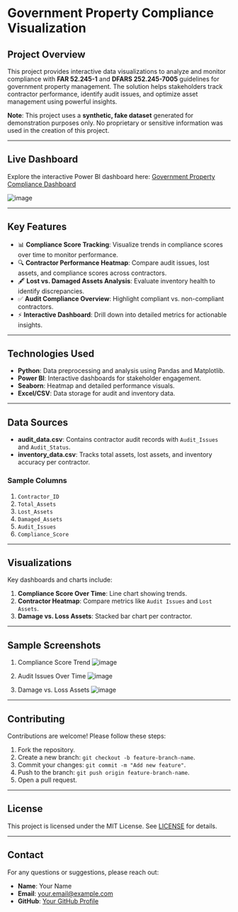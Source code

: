 # **Government Property Compliance Visualization**

## **Project Overview**  
This project provides interactive data visualizations to analyze and monitor compliance with **FAR 52.245-1** and **DFARS 252.245-7005** guidelines for government property management. The solution helps stakeholders track contractor performance, identify audit issues, and optimize asset management using powerful insights.

**Note**: This project uses a **synthetic, fake dataset** generated for demonstration purposes only. No proprietary or sensitive information was used in the creation of this project.

---

## **Live Dashboard**  
Explore the interactive Power BI dashboard here: [Government Property Compliance Dashboard](https://govtpropertycompliance.powerappsportals.com/)

![image](https://github.com/user-attachments/assets/d77d3b70-a286-4d2f-8c33-6ecadc909dfd)


---

## **Key Features**  
- 📊 **Compliance Score Tracking**: Visualize trends in compliance scores over time to monitor performance.  
- 🔍 **Contractor Performance Heatmap**: Compare audit issues, lost assets, and compliance scores across contractors.  
- 🖋 **Lost vs. Damaged Assets Analysis**: Evaluate inventory health to identify discrepancies.  
- ✅ **Audit Compliance Overview**: Highlight compliant vs. non-compliant contractors.  
- ⚡ **Interactive Dashboard**: Drill down into detailed metrics for actionable insights.  

---

## **Technologies Used**  
- **Python**: Data preprocessing and analysis using Pandas and Matplotlib.  
- **Power BI**: Interactive dashboards for stakeholder engagement.  
- **Seaborn**: Heatmap and detailed performance visuals.  
- **Excel/CSV**: Data storage for audit and inventory data.  

---

## **Data Sources**  
- **audit_data.csv**: Contains contractor audit records with `Audit_Issues` and `Audit_Status`.  
- **inventory_data.csv**: Tracks total assets, lost assets, and inventory accuracy per contractor.

### **Sample Columns**  
1. `Contractor_ID`  
2. `Total_Assets`  
3. `Lost_Assets`  
4. `Damaged_Assets`  
5. `Audit_Issues`  
6. `Compliance_Score`  

---

## **Visualizations**  
Key dashboards and charts include:  
1. **Compliance Score Over Time**: Line chart showing trends.  
2. **Contractor Heatmap**: Compare metrics like `Audit Issues` and `Lost Assets`.  
3. **Damage vs. Loss Assets**: Stacked bar chart per contractor.  



---

## **Sample Screenshots**  
1. Compliance Score Trend
![image](https://github.com/user-attachments/assets/9f441044-8b90-4273-8be3-7537d85076eb)

2. Audit Issues Over Time
![image](https://github.com/user-attachments/assets/fcd2edb9-859b-4143-adae-224eb2248197)

3. Damage vs. Loss Assets
![image](https://github.com/user-attachments/assets/c5dcb086-0309-4e08-ac5e-05238e9a42b3)


---

## **Contributing**  
Contributions are welcome! Please follow these steps:  
1. Fork the repository.  
2. Create a new branch: `git checkout -b feature-branch-name`.  
3. Commit your changes: `git commit -m "Add new feature"`.  
4. Push to the branch: `git push origin feature-branch-name`.  
5. Open a pull request.

---

## **License**  
This project is licensed under the MIT License. See [LICENSE](LICENSE) for details.

---

## **Contact**  
For any questions or suggestions, please reach out:  
- **Name**: Your Name  
- **Email**: your.email@example.com  
- **GitHub**: [Your GitHub Profile](https://github.com/yourusername)

